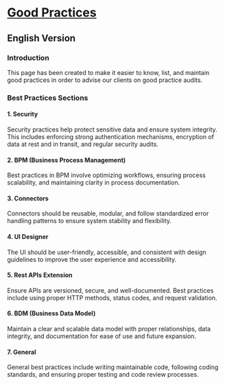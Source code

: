 # [Good Practices](#english-version)

## English Version

### Introduction
This page has been created to make it easier to know, list, and maintain good practices in order to advise our clients on good practice audits.

### Best Practices Sections

#### 1. Security
Security practices help protect sensitive data and ensure system integrity. This includes enforcing strong authentication mechanisms, encryption of data at rest and in transit, and regular security audits.

#### 2. BPM (Business Process Management)
Best practices in BPM involve optimizing workflows, ensuring process scalability, and maintaining clarity in process documentation.

#### 3. Connectors
Connectors should be reusable, modular, and follow standardized error handling patterns to ensure system stability and flexibility.

#### 4. UI Designer
The UI should be user-friendly, accessible, and consistent with design guidelines to improve the user experience and accessibility.

#### 5. Rest APIs Extension
Ensure APIs are versioned, secure, and well-documented. Best practices include using proper HTTP methods, status codes, and request validation.

#### 6. BDM (Business Data Model)
Maintain a clear and scalable data model with proper relationships, data integrity, and documentation for ease of use and future expansion.

#### 7. General
General best practices include writing maintainable code, following coding standards, and ensuring proper testing and code review processes.
